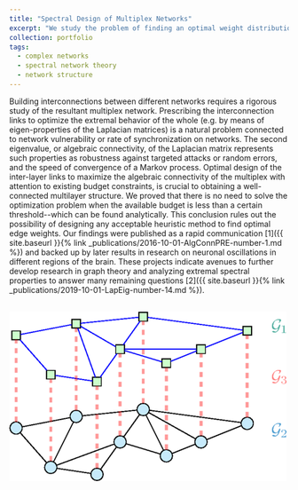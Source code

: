 ```yaml
---
title: "Spectral Design of Multiplex Networks"
excerpt: "We study the problem of finding an optimal weight distribution for  interlayer links in multiplex networks under budget constraint."
collection: portfolio
tags:
  - complex networks
  - spectral network theory
  - network structure
---
```


Building interconnections between different networks requires a rigorous study of the resultant multiplex network.  Prescribing the interconnection links to optimize the extremal behavior of the whole (e.g. by means of eigen-properties of the Laplacian matrices) is a natural problem connected  to network vulnerability or rate of synchronization on networks. 
The second eigenvalue, or algebraic connectivity, of the Laplacian matrix represents such properties as robustness against targeted attacks or random errors, and the speed of convergence of a Markov process.  Optimal design of the inter-layer links to maximize the algebraic connectivity of the multiplex with attention to existing budget constraints, is crucial to obtaining a well-connected multilayer structure. We proved that there is no need to solve the optimization problem when the available budget is less than a certain threshold--which can be found analytically. This conclusion rules out the possibility of designing any acceptable heuristic method to find optimal edge weights. Our findings were published as a rapid communication  [1]({{ site.baseurl }}{% link _publications/2016-10-01-AlgConnPRE-number-1.md %}) and backed up by later results in research on neuronal oscillations in different regions of the brain. These projects indicate avenues to further develop research in graph theory and  analyzing  extremal spectral properties  to answer many remaining questions [2]({{ site.baseurl }}{% link _publications/2019-10-01-LapEig-number-14.md %}).

 <br/><img src='/images/algConnPRE.png'>